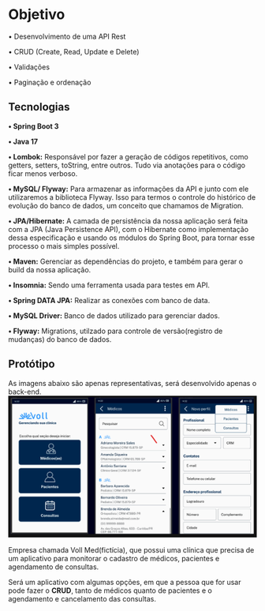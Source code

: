 <b><h1>Objetivo</h1></b>

• Desenvolvimento de uma API Rest

• CRUD (Create, Read, Update e Delete)

• Validações

• Paginação e ordenação

<b><h2>Tecnologias</h2></b>

**• Spring Boot 3**

**• Java 17**

**• Lombok:**
Responsável por fazer a geração de códigos repetitivos, como getters, setters, toString, entre outros. Tudo via anotações para o código ficar menos verboso.

**• MySQL/ Flyway:**
Para armazenar as informações da API e junto com ele utilizaremos a biblioteca Flyway. Isso para termos o controle do histórico de evolução do banco de dados, um conceito que chamamos de Migration.

**• JPA/Hibernate:**
A camada de persistência da nossa aplicação será feita com a JPA (Java Persistence API), com o Hibernate como implementação dessa especificação e usando os módulos do Spring Boot, para tornar esse processo o mais simples possível.

**• Maven:**
Gerenciar as dependências do projeto, e também para gerar o build da nossa aplicação.

**• Insomnia:**
Sendo uma ferramenta usada para testes em API.

**• Spring DATA JPA:**
Realizar as conexões com banco de data.

**• MySQL Driver:**
Banco de dados utilizado para gerenciar dados.

**• Flyway:**
Migrations, utilzado para controle de versão(registro de mudanças) do banco de dados.

<b><h2>Protótipo</h2></b>
As imagens abaixo são apenas representativas, será desenvolvido apenas o back-end.
![Imagem representativa do programa](PrototipoProjeto.png)


Empresa chamada Voll Med(fictícia), que possui uma clínica que precisa de um aplicativo para monitorar o cadastro de médicos, pacientes e agendamento de consultas.

Será um aplicativo com algumas opções, em que a pessoa que for usar pode fazer o <b>CRUD</b>, tanto de médicos quanto de pacientes e o agendamento e cancelamento das consultas.


